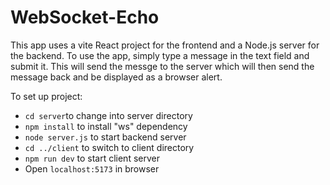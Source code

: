 # WebSocket-Echo

<p>This app uses a vite React project for the frontend and a Node.js server for the backend.
To use the app, simply type a message in the text field and submit it. This will
send the messge to the server which will then send the message back and be displayed
as a browser alert.</P>

<p>To set up project:</p>
<ul>
    <li><code>cd server</code>to change into server directory</li>
    <li><code>npm install</code> to install "ws" dependency</li>
    <li><code>node server.js</code> to start backend server</li>
    <li><code>cd ../client</code> to switch to client directory</li>
    <li><code>npm run dev</code> to start client server</li>
    <li>Open <code>localhost:5173</code> in browser</li>
</ul>